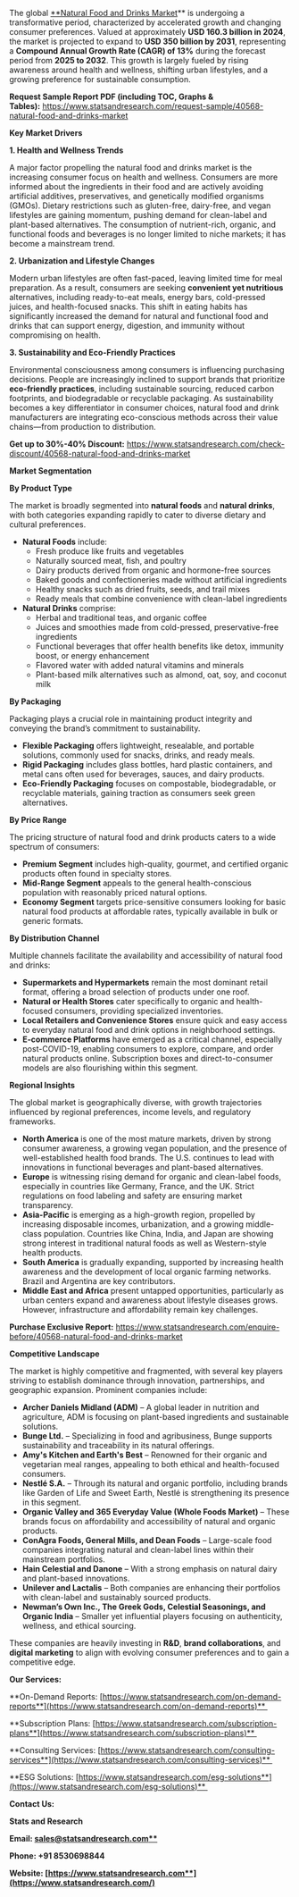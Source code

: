 ﻿The global [**Natural Food and Drinks Market](https://www.statsandresearch.com/report/40568-natural-food-and-drinks-market)** is undergoing a transformative period, characterized by accelerated growth and changing consumer preferences. Valued at approximately **USD 160.3 billion in 2024**, the market is projected to expand to **USD 350 billion by 2031**, representing a **Compound Annual Growth Rate (CAGR) of 13%** during the forecast period from **2025 to 2032**. This growth is largely fueled by rising awareness around health and wellness, shifting urban lifestyles, and a growing preference for sustainable consumption.

**Request Sample Report PDF (including TOC, Graphs & Tables):** <https://www.statsandresearch.com/request-sample/40568-natural-food-and-drinks-market> 

**Key Market Drivers**

**1. Health and Wellness Trends**

A major factor propelling the natural food and drinks market is the increasing consumer focus on health and wellness. Consumers are more informed about the ingredients in their food and are actively avoiding artificial additives, preservatives, and genetically modified organisms (GMOs). Dietary restrictions such as gluten-free, dairy-free, and vegan lifestyles are gaining momentum, pushing demand for clean-label and plant-based alternatives. The consumption of nutrient-rich, organic, and functional foods and beverages is no longer limited to niche markets; it has become a mainstream trend.

**2. Urbanization and Lifestyle Changes**

Modern urban lifestyles are often fast-paced, leaving limited time for meal preparation. As a result, consumers are seeking **convenient yet nutritious** alternatives, including ready-to-eat meals, energy bars, cold-pressed juices, and health-focused snacks. This shift in eating habits has significantly increased the demand for natural and functional food and drinks that can support energy, digestion, and immunity without compromising on health.

**3. Sustainability and Eco-Friendly Practices**

Environmental consciousness among consumers is influencing purchasing decisions. People are increasingly inclined to support brands that prioritize **eco-friendly practices**, including sustainable sourcing, reduced carbon footprints, and biodegradable or recyclable packaging. As sustainability becomes a key differentiator in consumer choices, natural food and drink manufacturers are integrating eco-conscious methods across their value chains—from production to distribution.

**Get up to 30%-40% Discount:** <https://www.statsandresearch.com/check-discount/40568-natural-food-and-drinks-market> 

**Market Segmentation**

**By Product Type**

The market is broadly segmented into **natural foods** and **natural drinks**, with both categories expanding rapidly to cater to diverse dietary and cultural preferences.

- **Natural Foods** include:
  - Fresh produce like fruits and vegetables
  - Naturally sourced meat, fish, and poultry
  - Dairy products derived from organic and hormone-free sources
  - Baked goods and confectioneries made without artificial ingredients
  - Healthy snacks such as dried fruits, seeds, and trail mixes
  - Ready meals that combine convenience with clean-label ingredients
- **Natural Drinks** comprise:
  - Herbal and traditional teas, and organic coffee
  - Juices and smoothies made from cold-pressed, preservative-free ingredients
  - Functional beverages that offer health benefits like detox, immunity boost, or energy enhancement
  - Flavored water with added natural vitamins and minerals
  - Plant-based milk alternatives such as almond, oat, soy, and coconut milk

**By Packaging**

Packaging plays a crucial role in maintaining product integrity and conveying the brand’s commitment to sustainability.

- **Flexible Packaging** offers lightweight, resealable, and portable solutions, commonly used for snacks, drinks, and ready meals.
- **Rigid Packaging** includes glass bottles, hard plastic containers, and metal cans often used for beverages, sauces, and dairy products.
- **Eco-Friendly Packaging** focuses on compostable, biodegradable, or recyclable materials, gaining traction as consumers seek green alternatives.

**By Price Range**

The pricing structure of natural food and drink products caters to a wide spectrum of consumers:

- **Premium Segment** includes high-quality, gourmet, and certified organic products often found in specialty stores.
- **Mid-Range Segment** appeals to the general health-conscious population with reasonably priced natural options.
- **Economy Segment** targets price-sensitive consumers looking for basic natural food products at affordable rates, typically available in bulk or generic formats.

**By Distribution Channel**

Multiple channels facilitate the availability and accessibility of natural food and drinks:

- **Supermarkets and Hypermarkets** remain the most dominant retail format, offering a broad selection of products under one roof.
- **Natural or Health Stores** cater specifically to organic and health-focused consumers, providing specialized inventories.
- **Local Retailers and Convenience Stores** ensure quick and easy access to everyday natural food and drink options in neighborhood settings.
- **E-commerce Platforms** have emerged as a critical channel, especially post-COVID-19, enabling consumers to explore, compare, and order natural products online. Subscription boxes and direct-to-consumer models are also flourishing within this segment.

**Regional Insights**

The global market is geographically diverse, with growth trajectories influenced by regional preferences, income levels, and regulatory frameworks.

- **North America** is one of the most mature markets, driven by strong consumer awareness, a growing vegan population, and the presence of well-established health food brands. The U.S. continues to lead with innovations in functional beverages and plant-based alternatives.
- **Europe** is witnessing rising demand for organic and clean-label foods, especially in countries like Germany, France, and the UK. Strict regulations on food labeling and safety are ensuring market transparency.
- **Asia-Pacific** is emerging as a high-growth region, propelled by increasing disposable incomes, urbanization, and a growing middle-class population. Countries like China, India, and Japan are showing strong interest in traditional natural foods as well as Western-style health products.
- **South America** is gradually expanding, supported by increasing health awareness and the development of local organic farming networks. Brazil and Argentina are key contributors.
- **Middle East and Africa** present untapped opportunities, particularly as urban centers expand and awareness about lifestyle diseases grows. However, infrastructure and affordability remain key challenges.

**Purchase Exclusive Report:** <https://www.statsandresearch.com/enquire-before/40568-natural-food-and-drinks-market> 

**Competitive Landscape**

The market is highly competitive and fragmented, with several key players striving to establish dominance through innovation, partnerships, and geographic expansion. Prominent companies include:

- **Archer Daniels Midland (ADM)** – A global leader in nutrition and agriculture, ADM is focusing on plant-based ingredients and sustainable solutions.
- **Bunge Ltd.** – Specializing in food and agribusiness, Bunge supports sustainability and traceability in its natural offerings.
- **Amy's Kitchen and Earth's Best** – Renowned for their organic and vegetarian meal ranges, appealing to both ethical and health-focused consumers.
- **Nestlé S.A.** – Through its natural and organic portfolio, including brands like Garden of Life and Sweet Earth, Nestlé is strengthening its presence in this segment.
- **Organic Valley and 365 Everyday Value (Whole Foods Market)** – These brands focus on affordability and accessibility of natural and organic products.
- **ConAgra Foods, General Mills, and Dean Foods** – Large-scale food companies integrating natural and clean-label lines within their mainstream portfolios.
- **Hain Celestial and Danone** – With a strong emphasis on natural dairy and plant-based innovations.
- **Unilever and Lactalis** – Both companies are enhancing their portfolios with clean-label and sustainably sourced products.
- **Newman’s Own Inc., The Greek Gods, Celestial Seasonings, and Organic India** – Smaller yet influential players focusing on authenticity, wellness, and ethical sourcing.

These companies are heavily investing in **R&D**, **brand collaborations**, and **digital marketing** to align with evolving consumer preferences and to gain a competitive edge.

**Our Services:** 

**On-Demand Reports: [https://www.statsandresearch.com/on-demand-reports**](https://www.statsandresearch.com/on-demand-reports)** 

**Subscription Plans: [https://www.statsandresearch.com/subscription-plans**](https://www.statsandresearch.com/subscription-plans)** 

**Consulting Services: [https://www.statsandresearch.com/consulting-services**](https://www.statsandresearch.com/consulting-services)** 

**ESG Solutions: [https://www.statsandresearch.com/esg-solutions**](https://www.statsandresearch.com/esg-solutions)** 

**Contact Us:** 

**Stats and Research** 

**Email: [sales@statsandresearch.com**](mailto:sales@statsandresearch.com)** 

**Phone: +91 8530698844** 

**Website: [https://www.statsandresearch.com**](https://www.statsandresearch.com/)**
